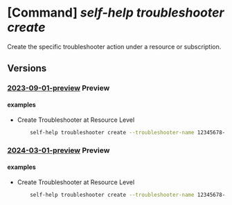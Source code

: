 # [Command] _self-help troubleshooter create_

Create the specific troubleshooter action under a resource or subscription.

## Versions

### [2023-09-01-preview](/Resources/mgmt-plane/L3tzY29wZX0vcHJvdmlkZXJzL21pY3Jvc29mdC5oZWxwL3Ryb3VibGVzaG9vdGVycy97fQ==/2023-09-01-preview.xml) **Preview**

<!-- mgmt-plane /{scope}/providers/microsoft.help/troubleshooters/{} 2023-09-01-preview -->

#### examples

- Create Troubleshooter at Resource Level
  ```bash
      self-help troubleshooter create --troubleshooter-name 12345678-BBBb-cCCCC-0000-123456789012 --solution-id e104dbdf-9e14-4c9f-bc78-21ac90382231 --parameters {ResourceUri:'subscriptions/00000000-0000-0000-0000-000000000000/resourceGroups/myresourceGroup/providers/Microsoft.KeyVault/vaults/test-keyvault-non-read'} --scope 'subscriptions/00000000-0000-0000-0000-000000000000/resourceGroups/myresourceGroup/providers/Microsoft.KeyVault/vaults/test-keyvault-non-read'
  ```

### [2024-03-01-preview](/Resources/mgmt-plane/L3tzY29wZX0vcHJvdmlkZXJzL21pY3Jvc29mdC5oZWxwL3Ryb3VibGVzaG9vdGVycy97fQ==/2024-03-01-preview.xml) **Preview**

<!-- mgmt-plane /{scope}/providers/microsoft.help/troubleshooters/{} 2024-03-01-preview -->

#### examples

- Create Troubleshooter at Resource Level
  ```bash
      self-help troubleshooter create --troubleshooter-name 12345678-BBBb-cCCCC-0000-123456789012 --solution-id e104dbdf-9e14-4c9f-bc78-21ac90382231 --parameters {ResourceUri:'subscriptions/00000000-0000-0000-0000-000000000000/resourceGroups/myresourceGroup/providers/Microsoft.KeyVault/vaults/test-keyvault-non-read'} --scope 'subscriptions/00000000-0000-0000-0000-000000000000/resourceGroups/myresourceGroup/providers/Microsoft.KeyVault/vaults/test-keyvault-non-read'
  ```
